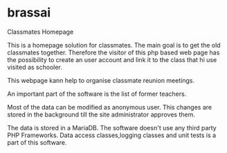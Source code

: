 # brassai
Classmates Homepage

This is a homepage solution for classmates. The main goal is to get the old classmates together. 
Therefore the visitor of this php based web page has the possibility to create an user account and link it to the class that hi use visited as schooler.

This webpage kann help to organise classmate reunion meetings.

An important part of the software is the list of former teachers.

Most of the data can be modified as anonymous user. This  changes are stored in the background till the site administrator approves them.

The data is stored in a MariaDB. The software doesn't use any third party PHP Frameworks. Data access classes,logging classes and  unit tests is a part of this software. 
